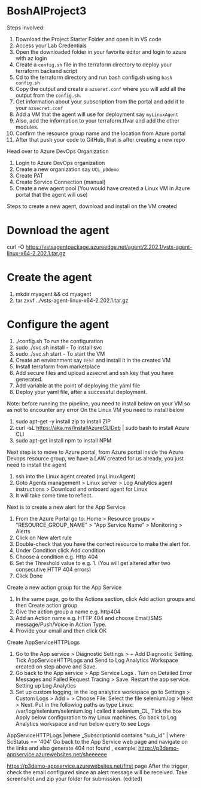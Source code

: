 # BoshAIProject3

Steps involved:
1. Download the Project Starter Folder and open it in VS code
2. Access your Lab Credentials 
3. Open the downloaded folder in your favorite editor and login to azure with az login 
4. Create a `config.sh` file in the terraform directory to deploy your terraform backend script
5. Cd to the terraform directory and run bash config.sh using `bash config.sh`
6. Copy the output and create a `azseret.conf` where you will add all the output from the `config.sh`.
7. Get information about your subscription from the portal and add it to your `azsecret.conf`
8. Add a VM that the agent will use for deployment say `myLinuxAgent`
9. Also, add the information to your  terraform.tfvar and add the other modules.
10. Confirm the resource group name and the location from Azure portal
11. After that push your code to GitHub, that is after creating a new repo

Head over to Azure DevOps Organization
1. Login to Azure DevOps organization
2. Create a new organization say `UCL_p3demo`
3. Create PAT
4. Create Service Connection (manual)
5. Create a new agent pool (You would have created a Linux VM in Azure portal that the agent will use)

Steps to create a new agent, download and install on the VM created
# Download the agent
curl -O https://vstsagentpackage.azureedge.net/agent/2.202.1/vsts-agent-linux-x64-2.202.1.tar.gz
# Create the agent
1. mkdir myagent && cd myagent
2. tar zxvf ../vsts-agent-linux-x64-2.202.1.tar.gz
# Configure the agent
1. ./config.sh To run the configuration
2. sudo ./svc.sh install - To install svc
3. sudo ./svc.sh start - To start the VM
4. Create an environment say `TEST` and install it in the created VM
5. Install terraform from marketplace
6. Add secure files and upload azsecret and ssh key that you have generated.
7. Add variable at the point of deploying the yaml file
8. Deploy your yaml file, after a successful deployment.

Note: before running the pipeline, you need to install below on your VM so as not to encounter any error
On the Linux VM you need to install below

1. sudo apt-get -y install zip to install ZIP
2. curl -sL https://aka.ms/InstallAzureCLIDeb | sudo bash to install Azure CLI
3. sudo apt-get install npm to install NPM

Next step is to move to Azure portal, from Azure portal inside the Azure Devops resource group, we have a LAW created for us already, you just need to install the agent
1. ssh into the Linux agent created (myLinuxAgent)
2. Goto Agents management > Linux server > Log Analytics agent instructions > Download and onboard agent for Linux
3. It will take some time to reflect.

Next is to create a new alert for the App Service

1. From the Azure Portal go to:
Home > Resource groups > "RESOURCE_GROUP_NAME" > "App Service Name" > Monitoring > Alerts
2. Click on New alert rule
3. Double-check that you have the correct resource to make the alert for.
4. Under Condition click Add condition
5. Choose a condition e.g. Http 404
6. Set the Threshold value to e.g. 1. (You will get altered after two consecutive HTTP 404 errors)
7. Click Done

Create a new action group for the App Service
1. In the same page, go to the Actions section, click Add action groups and then Create action group
2. Give the action group a name e.g. http404
3. Add an Action name e.g. HTTP 404 and choose Email/SMS message/Push/Voice in Action Type.
4. Provide your email and then click OK

Create AppServiceHTTPLogs
1. Go to the App service > Diagnostic Settings > + Add Diagnostic Setting. Tick AppServiceHTTPLogs and Send to Log Analytics Workspace created on step above and Save.
2. Go back to the App service > App Service Logs . Turn on Detailed Error Messages and Failed Request Tracing > Save. Restart the app service.
Setting up Log Analytics
3. Set up custom logging, in the log analytics workspace go to Settings > Custom Logs > Add + > Choose File. Select the file selenium.log > Next > Next. Put in the following paths as type Linux:
/var/log/selenium/selenium.log
I called it selenium_CL, Tick the box Apply below configuration to my Linux machines.
Go back to Log Analytics workspace and run below query to see Logs

AppServiceHTTPLogs 
|where _SubscriptionId contains "sub_id"
| where ScStatus == '404'
Go back to the App Service web page and navigate on the links and also generate 404 not found , example:
https://p3demo-appservice.azurewebsites.net/sheeeeee

https://p3demo-appservice.azurewebsites.net/first page
After the trigger, check the email configured since an alert message will be received. Take screenshot and zip your folder for submission. (edited) 
